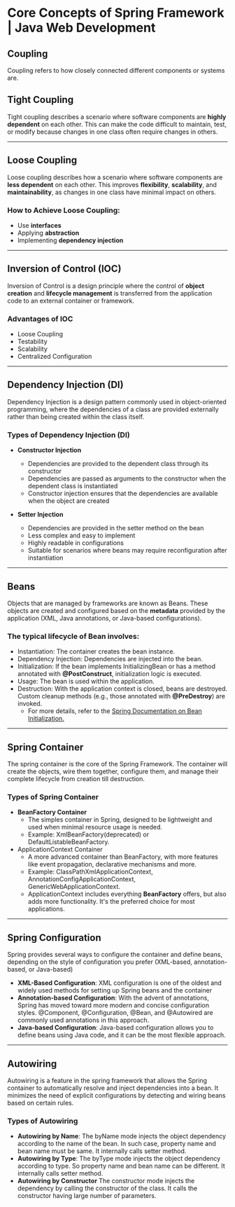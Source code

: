 # Core Concepts of Spring Framework | Java Web Development

## Coupling
Coupling refers to how closely connected different components or systems are.

## Tight Coupling
Tight coupling describes a scenario where software components are **highly dependent** on each other. This can make the code difficult to maintain, test, or modify because changes in one class often require changes in others.

---

## Loose Coupling
Loose coupling describes how a scenario where software components are **less dependent** on each other. This improves **flexibility**, **scalability**, and **maintainability**, as changes in one class have minimal impact on others.

### How to Achieve Loose Coupling:
- Use **interfaces**
- Applying **abstraction**
- Implementing **dependency injection**

---

## Inversion of Control (IOC)
Inversion of Control is a design principle where the control of **object creation** and **lifecycle management** is transferred from the application code to an external container or framework.

### Advantages of IOC
- Loose Coupling
- Testability
- Scalability
- Centralized Configuration

---

## Dependency Injection (DI)
Dependency Injection is a design pattern commonly used in object-oriented programming, where the dependencies of a class are provided externally rather than being created within the class itself.

### Types of Dependency Injection (DI)
- **Constructor Injection**
  - Dependencies are provided to the dependent class through its constructor
  - Dependencies are passed as arguments to the constructor when the dependent class is instantiated
  - Constructor injection ensures that the dependencies are available when the object are created

- **Setter Injection**
  - Dependencies are provided in the setter method on the bean
  - Less complex and easy to implement
  - Highly readable in configurations
  - Suitable for scenarios where beans may require reconfiguration after instantiation

---

## Beans
Objects that are managed by frameworks are known as Beans. These objects are created and configured based on the **metadata** provided by the application (XML, Java annotations, or Java-based configurations).

### The typical lifecycle of Bean involves:
- Instantiation: The container creates the bean instance.
- Dependency Injection: Dependencies are injected into the bean.
- Initialization: If the bean implements InitializingBean or has a method annotated with **@PostConstruct**, initialization logic is executed.
- Usage: The bean is used within the application.
- Destruction: With the application context is closed, beans are destroyed. Custom cleanup methods (e.g., those annotated with **@PreDestroy**) are invoked.
  - For more details, refer to the [Spring Documentation on Bean Initialization.](https://docs.spring.io/spring-framework/reference/core/beans/annotation-config/postconstruct-and-predestroy-annotations.html)

---
## Spring Container
The spring container is the core of the Spring Framework. The container will create the objects, wire them together, configure them, and manage their complete lifecycle from creation till destruction.

### Types of Spring Container
- **BeanFactory Container**
  - The simples container in Spring, designed to be lightweight and used when minimal resource usage is needed.
  - Example: XmlBeanFactory(deprecated) or DefaultListableBeanFactory.
- ApplicationContext Container
  - A more advanced container than BeanFactory, with more features like event propagation, declarative mechanisms and more.
  - Example: ClassPathXmlApplicationContext, AnnotationConfigApplicationContext, GenericWebApplicationContext.
  - ApplicationContext includes everything **BeanFactory** offers, but also adds more functionality. It's the preferred choice for most applications.

---

## Spring Configuration
Spring provides several ways to configure the container and define beans, depending on the style of configuration you prefer (XML-based, annotation-based, or Java-based)
- **XML-Based Configuration**: XML configuration is one of the oldest and widely used methods for setting up Spring beans and the container
- **Annotation-based Configuration**: With the advent of annotations, Spring has moved toward more modern and concise configuration styles. @Component, @Configuration, @Bean, and @Autowired are commonly used annotations in this approach.
- **Java-based Configuration**: Java-based configuration allows you to define beans using Java code, and it can be the most flexible approach. 

---

## Autowiring
Autowiring is a feature in the spring framework that allows the Spring container to automatically resolve and inject dependencies into a bean. It minimizes the need of explicit configurations by detecting and wiring beans based on certain rules.

### Types of Autowiring
- **Autowiring by Name**: The byName mode injects the object dependency according to the name of the bean. In such case, property name and bean name must be same. It internally calls setter method.
- **Autowiring by Type**: The byType mode injects the object dependency according to type. So property name and bean name can be different. It internally calls setter method.
- **Autowiring by Constructor** The constructor mode injects the dependency by calling the constructor of the class. It calls the constructor having large number of parameters.





